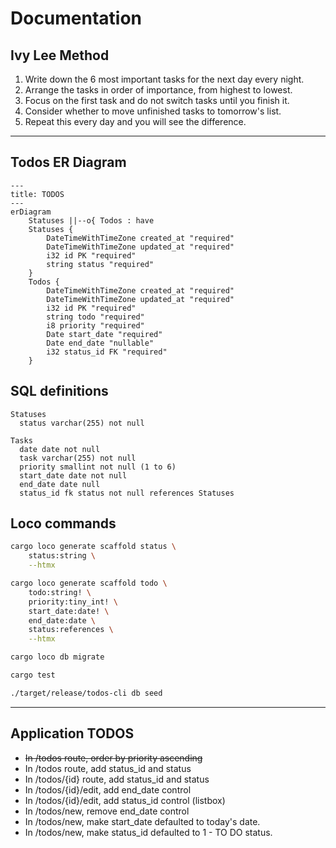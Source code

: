 # Documentation

## Ivy Lee Method

1. Write down the 6 most important tasks for the next day every night.
2. Arrange the tasks in order of importance, from highest to lowest.
3. Focus on the first task and do not switch tasks until you finish it.
4. Consider whether to move unfinished tasks to tomorrow's list.
5. Repeat this every day and you will see the difference.

---

## Todos ER Diagram

```mermaid
---
title: TODOS
---
erDiagram
    Statuses ||--o{ Todos : have
    Statuses {
        DateTimeWithTimeZone created_at "required"
        DateTimeWithTimeZone updated_at "required"
        i32 id PK "required"
        string status "required"
    }
    Todos {
        DateTimeWithTimeZone created_at "required"
        DateTimeWithTimeZone updated_at "required"
        i32 id PK "required"
        string todo "required"
        i8 priority "required"
        Date start_date "required"
        Date end_date "nullable"
        i32 status_id FK "required"
    }
```

## SQL definitions

```text
Statuses
  status varchar(255) not null

Tasks
  date date not null
  task varchar(255) not null
  priority smallint not null (1 to 6)
  start_date date not null
  end_date date null
  status_id fk status not null references Statuses
```

## Loco commands

```bash
cargo loco generate scaffold status \
    status:string \
    --htmx

cargo loco generate scaffold todo \
    todo:string! \
    priority:tiny_int! \
    start_date:date! \
    end_date:date \
    status:references \
    --htmx

cargo loco db migrate

cargo test

./target/release/todos-cli db seed
```

---

## Application TODOS

- ~~In /todos route, order by priority ascending~~
- In /todos route, add status_id and status
- In /todos/{id} route, add status_id and status
- In /todos/{id}/edit, add end_date control
- In /todos/{id}/edit, add status_id control (listbox)
- In /todos/new, remove end_date control
- In /todos/new, make start_date defaulted to today's date.
- In /todos/new, make status_id defaulted to 1 - TO DO status.
